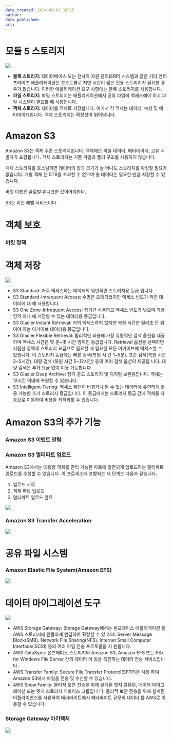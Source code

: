 ```yaml
---
date_created: 2024-06-02 16:15
author: 
date_published: 
url:
---
```

# 모듈 5 스토리지

![](Pasted%20image%2020240602161537.png)

- **블록 스토리지:** 데이터베이스 또는 전사적 자원 관리(ERP) 시스템과 같은 기타 엔터프라이즈 애플리케이션은 호스트별로 지연 시간이 짧은 전용 스토리지가 필요한 경우가 많습니다. 이러한 애플리케이션 요구 사항에는 블록 스토리지를 사용합니다.
- **파일 스토리지:** 파일 스토리지는 애플리케이션에서 공유 파일에 액세스해야 하고 파일 시스템이 필요할 때 사용됩니다.
- **객체 스토리지:** 데이터를 객체로 저장합니다. 여기서 각 객체는 데이터, 속성 및 메타데이터입니다. 객체 스토리지는 확장성이 뛰어납니다.

# Amazon S3

Amazon S3는 객체 수준 스토리지입니다. 객체에는 파일 데이터, 메타데이터, 고유 식별자가 포함됩니다. 객체 스토리지는 기존 파일과 폴더 구조를 사용하지 않습니다.

객체 스토리지를 호스팅하면 데이터의 양과 크기가 늘 어나도 스토리지를 확장할 필요가 없습니다. 개별 객체 는 5TB를 초과할 수 없으며 총 데이터는 필요한 만큼 저장할 수 있습니다.

버킷 이름은 글로벌 유니크한 값이어야한다.

S3는 리전 레벨 서비스이다.

# 객체 보호

### 버킷 정책

# 객체 저장

![](Pasted%20image%2020240602162817.png)

- S3 Standard: 자주 액세스하는 데이터의 일반적인 스토리지용 등급 입니다.
- S3 Standard-Intrequent Access: 수명은 오래되었지만 액세스 빈도가 적은 데이터에 대 해 사용합니다.
- S3 One Zone-Infrequent Access: 장기간 사용하고 액세스 빈도가 낮으며 가용 영역 하나 에 저장할 수 있는 데이터용 등급입니다.
- S3 Glacier Instant Retrieval: 거의 액세스하지 않지만 복원 시간은 밀리초 단 위여야 하는 아카이브 데이터용 등급입니다.
- S3 Glacier Flexible Retrieval: 합리적인 비용에 가장 유동적인 검색 옵션을 제공하며 액세스 시간은 몇 분~몇 시간 범위인 등급입니다. Retrieval 옵션을 선택하면 저렴한 정액제 스토리지 요금으로 필요할 때 필요한 모든 아카이브에 액세스할 수 있습니다. 이 스토리지 등급에는 빠른 검색(복원 시 간 1~5분), 표준 검색(복원 시간 3~5시간), 대량 검색 (복원 시간 5~12시간) 등의 여러 검색 옵션이 제공됩 니다. 대량 검색은 추가 요금 없이 이용 가능합니다.
- S3 Glacier Deep Archive: 장기 콜드 스토리지 및 디지털 보존용입니다. 객체는 12시간 이내에 복원할 수 있습니다.
- S3 Intelligent-Tiering: 액세스 패턴이 바뀌거나 알 수 없는 데이터에 유연하게 활용 가능한 추가 스토리지 등급입니다. 이 등급에서는 스토리지 등급 간에 객체를 자동으로 이동하여 비용을 최적화할 수 있습니다.

# Amazon S3의 추가 기능

### Amazon S3 이벤트 알림

### Amazon S3 멀티파트 업로드

Amazon S3에서는 대용량 객체를 관리 가능한 파트에 일관되게 업로드하는 멀티파트 업로드를 수행할 수 있습니다. 이 프로세스에 포함되는 세 단계는 다음과 같습니다.

1. 업로드 시작
2. 객체 파트 업로드
3. 멀티파트 업로드 완료

![](Pasted%20image%2020240602163610.png)

### Amazon S3 Transfer Acceleration

![](Pasted%20image%2020240602163631.png)

# 공유 파일 시스템

### Amazon Elastic File System(Amazon EFS)

![](Pasted%20image%2020240602163825.png)

# 데이터 마이그레이션 도구

![](Pasted%20image%2020240602164036.png)

- AWS Storage Gateway: Storage Gateway에서는 온프레미스 애플리케이션 을 AWS 스토리지에 원활하게 연결하여 확장할 수 있 244. Server Message Block(SMB), Network File Sharing(NFS), Internet Small Computer Interface(iSCSI) 등의 여러 파일 전송 프로토콜을 지 원합니다.
- AWS DataSync: 온프레미스 스토리지와 Amazon S3, Amazon EFS 또는 FSx for Windows File Server 간의 데이터 이 동을 촉진하는 데이터 전송 서비스입니다.
- AWS Transfer Family: Secure File Transfer Protocol(SFTP)을 사용 하여 Amazon S3에서 파일을 전송 및 수신할 수 있습니다.
- AWS Snow Family: 물리적 보안 전송을 위해 설계된 엣지 컴퓨팅, 데이터 마이그레이션 또는 엣지 스토리지 디바이스 그룹입니 다. 물리적 보안 전송을 위해 설계된 어플라이언스를 사용하여 테라바이트에서 페타바이트 규모의 데이터 를 AWS로 이동할 수 있습니다.

### Storage Gateway 아키텍처

![](Pasted%20image%2020240602164145.png)
